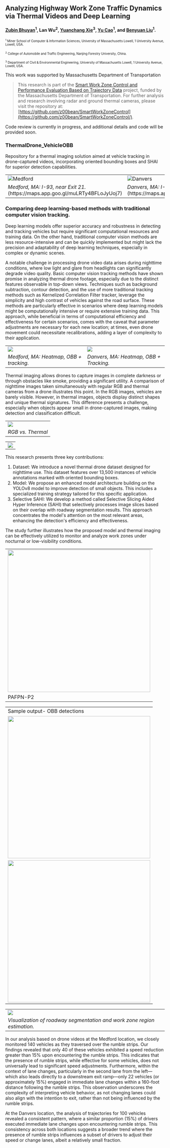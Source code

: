 ## Analyzing Highway Work Zone Traffic Dynamics via Thermal Videos and Deep Learning
#### [Zubin Bhuyan](https://cs.uml.edu/~zbhuyan/)<sup>1</sup>, Lan Wu<sup>2</sup>, [Yuanchang Xie](https://www.uml.edu/engineering/civil-environmental/faculty/xie-yuanchang.aspx)<sup>3</sup>, [Yu Cao](https://www.uml.edu/sciences/computer-science/people/cao-yu.aspx)<sup>1</sup>, and [Benyuan Liu](https://www.uml.edu/research/chords/faculty/liu-benyuan.aspx)<sup>1</sup>.

<sup><sub>
<sup>1</sup> Miner School of Computer \& Information Sciences, University of Massachusetts Lowell, 1 University Avenue, Lowell, USA.
</sup></sub>

<sup><sub>
<sup>2</sup> College of Automobile and Traffic Engineering, Nanjing Forestry University, China.
</sup></sub>

<sup><sub>
<sup>3</sup> Department of Civil \& Environmental Engineering, University of Massachusetts Lowell, 1 University Avenue, Lowell, USA.
</sup></sub>


This work was supported by Massachusetts Department of Transportation

> This research is part of the [Smart Work Zone Control and Performance Evaluation Based on Trajectory Data](https://www.mass.gov/doc/smart-work-zone-control-and-performance-evaluation-based-on-trajectory-data/) project, funded by the Massachusetts Department of Transportation. For further analysis and research involving radar and ground thermal cameras, please visit the repository at: [https://github.com/z00bean/SmartWorkZoneControl](https://github.com/z00bean/SmartWorkZoneControl/).


Code review is currently in progress, and additional details and code will be provided soon.



### ThermalDrone_VehicleOBB
Repository for a thermal imaging solution aimed at vehicle tracking in drone-captured videos, incorporating oriented bounding boxes and SHAI for superior detection capabilities.



<table>
  <tr>
    <td> <img src="images_videos_gif/video-samples-OBB/DJI_20230523223312_0003_T-10_55-11_55-COMP-ezgif.com-video-to-gif-converter-2.gif"  alt="Medford" ></td>
    <td> <img src="images_videos_gif/video-samples-OBB/DJI_20230531200344_0001_T-clip_vid2-ezgif.com-video-to-gif-converter.gif" alt="Danvers" ></td>
   </tr> 
   <tr>
      <td><i>Medford, MA: I-93, near Exit 21.</i> (https://maps.app.goo.gl/muLRTy4BFLoJyUoj7) </td>
      <td><i>Danvers, MA: I-93, near Exit 10.</i> (https://maps.app.goo.gl/j4ysifxbs8VmehxP6) </td>
  </tr>
</table>

### Comparing deep learning-based methods with traditional computer vision tracking. 
Deep learning models offer superior accuracy and robustness in detecting and tracking vehicles but require significant computational resources and training data. On the other hand, traditional computer vision methods are less resource-intensive and can be quickly implemented but might lack the precision and adaptability of deep learning techniques, especially in complex or dynamic scenes. 

A notable challenge in processing drone video data arises during nighttime conditions, where low light and glare from headlights can significantly degrade video quality. Basic computer vision tracking methods have shown promise in analyzing thermal drone footage, especially due to the distinct features observable in top-down views. Techniques such as background subtraction, contour detection, and the use of more traditional tracking methods such as Kernelized Correlation Filter tracker, leverage the simplicity and high contrast of vehicles against the road surface. These methods are particularly effective in scenarios where deep learning models might be computationally intensive or require extensive training data. This approach, while beneficial in terms of computational efficiency and effectiveness for certain scenarios, comes with the caveat that parameter adjustments are necessary for each new location; at times, even drone movement could necessitate recalibrations, adding a layer of complexity to their application.

<table>
  <tr>
    <td> <img src="images_videos_gif/heatmap_vid/DJI_20230523223312_0003_T-CLIP1-full-heatmap-ezgif.com-video-to-gif-converter.gif"></td>
    <td> <img src="images_videos_gif/heatmap_vid/DJI_0001-heatmap-clip_vid1-ezgif.com-video-to-gif-converter.gif" ></td>
   </tr> 
   <tr>
      <td><i>Medford, MA: Heatmap, OBB + tracking. </i> </td>
      <td><i>Danvers, MA: Heatmap, OBB + Tracking. </i> </td>
  </tr>
</table>


Thermal imaging allows drones to capture images in complete darkness or through obstacles like smoke, providing a significant utility. A comparison of nighttime images taken simultaneously with regular RGB and thermal cameras from a drone illustrates this point. In the RGB images, vehicles are barely visible. However, in thermal images, objects display distinct shapes and unique thermal signatures. This difference presents a challenge, especially when objects appear small in drone-captured images, making detection and classification difficult.
<table>
  <tr>
    <td> 
      <img src="images_videos_gif/images/RGB-Thermal_samples.jpg"></td>
   </tr> 
   <tr>
      <td><i>RGB vs. Thermal </i> </td>
  </tr>
</table>
<table>
  <tr>
    <td> 
      <img src="images_videos_gif/images/schedule-recording-drone.png"></td>
   </tr> 
</table>

This research presents three key contributions:
<ol>
  <li>
Dataset: We introduce a novel thermal drone dataset designed for nighttime use. This dataset features over 13,500 instances of vehicle annotations marked with oriented bounding boxes.
    </li>
    <li>
Model: We propose an enhanced model architecture building on the YOLOv8 model to improve detection of small objects. This includes a specialized training strategy tailored for this specific application.
      </li>
      <li>
Selective SAHI: We develop a method called Selective Slicing Aided Hyper Inference (SAHI) that selectively processes image slices based on their overlap with roadway segmentation results. This approach concentrates the model's attention on the most relevant areas, enhancing the detection's efficiency and effectiveness.
        </li> </ol>
The study further illustrates how the proposed model and thermal imaging can be effectively utilized to monitor and analyze work zones under nocturnal or low-visibility conditions.

<table>
  <tr>
    <td> 
      <img src="images_videos_gif/images/PAFPN-P2.jpg" width="450"></td>
   </tr> 
  <tr><td>PAFPN-P2</td></tr>
</table>

<table>
  
  <tr><td>Sample output- OBB detections</td></tr>
  <tr>
    <td> 
      <img src="images_videos_gif/images/DJI_20230531200344_0001_T-1_45-2_15-039.jpg" width="450"></td>
   </tr> 
    <tr>
    <td> 
      <img src="images_videos_gif/images/DJI_0009-5_55-6_30-008.jpg" width="450"></td>
   </tr> 
</table>

<table>
  <tr>
    <td> <img src="images_videos_gif/images/viz-roadway-drum.jpg" ></td>
   </tr> 
   <tr>
      <td><i>Visualization of roadway segmentation and work zone region estimation. </td>
  </tr>
</table>


In our analysis based on drone videos at the Medford location, we closely monitored 140 vehicles as they traversed over the rumble strips. Our findings revealed that only 40 of these vehicles exhibited a speed reduction greater than 15% upon encountering the rumble strips. This indicates that the presence of rumble strips, while effective for some vehicles, does not universally lead to significant speed adjustments. Furthermore, within the context of lane changes, particularly in the second lane from the left—which also leads directly to a downstream exit ramp—only 22 vehicles (or approximately 15%) engaged in immediate lane changes within a 160-foot distance following the rumble strips. This observation underscores the complexity of interpreting vehicle behavior, as not changing lanes could also align with the intention to exit, rather than not being influenced by the rumble strips.

At the Danvers location, the analysis of trajectories for 100 vehicles revealed a consistent pattern, where a similar proportion (15%) of drivers executed immediate lane changes upon encountering rumble strips. This consistency across both locations suggests a broader trend where the presence of rumble strips influences a subset of drivers to adjust their speed or change lanes, albeit a relatively small fraction. 
